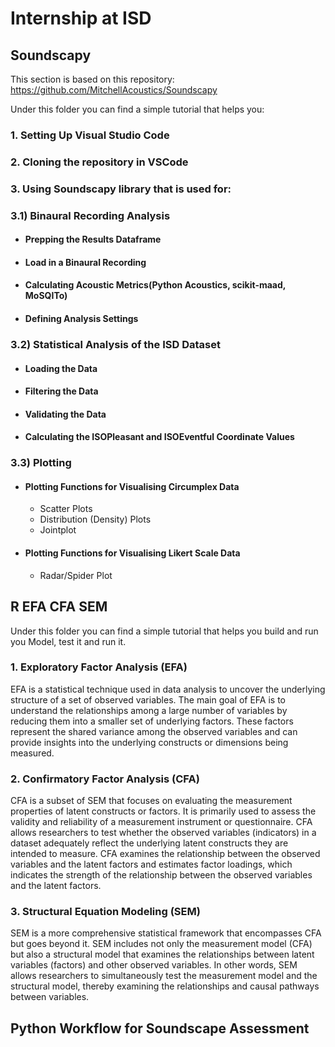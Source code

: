 # Internship at ISD

## Soundscapy 
This section is based on this repository: https://github.com/MitchellAcoustics/Soundscapy

Under this folder you can find a simple tutorial that helps you:

### 1.	Setting Up Visual Studio Code 
### 2.	Cloning the repository in VSCode
### 3.	Using Soundscapy library that is used for:
  ### 3.1) Binaural Recording Analysis
  + #### Prepping the Results Dataframe
  + #### Load in a Binaural Recording
  + #### Calculating Acoustic Metrics(Python Acoustics, scikit-maad, MoSQITo)
  + #### Defining Analysis Settings
### 3.2) Statistical Analysis of the ISD Dataset
+ #### Loading the Data
+ #### Filtering the Data
+ #### Validating the Data
+ #### Calculating the ISOPleasant and ISOEventful Coordinate Values
### 3.3) Plotting
+ #### Plotting Functions for Visualising Circumplex Data
  + Scatter Plots
  + Distribution (Density) Plots
  + Jointplot
+ #### Plotting Functions for Visualising Likert Scale Data
  + Radar/Spider Plot
    
## R EFA CFA SEM

Under this folder you can find a simple tutorial that helps you build and run you Model, test it and run it.

### 1. Exploratory Factor Analysis (EFA)
EFA is a statistical technique used in data analysis to uncover the underlying structure of a set 
of observed variables. The main goal of EFA is to understand the relationships among a large 
number of variables by reducing them into a smaller set of underlying factors. These factors 
represent the shared variance among the observed variables and can provide insights into the 
underlying constructs or dimensions being measured.

### 2. Confirmatory Factor Analysis (CFA)
CFA is a subset of SEM that focuses on evaluating the measurement properties of latent 
constructs or factors. It is primarily used to assess the validity and reliability of a 
measurement instrument or questionnaire. CFA allows researchers to test whether the 
observed variables (indicators) in a dataset adequately reflect the underlying latent constructs 
they are intended to measure. CFA examines the relationship between the observed variables
and the latent factors and estimates factor loadings, which indicates the strength of the 
relationship between the observed variables and the latent factors.

### 3. Structural Equation Modeling (SEM)
SEM is a more comprehensive statistical framework that encompasses CFA but goes beyond 
it. SEM includes not only the measurement model (CFA) but also a structural model that 
examines the relationships between latent variables (factors) and other observed variables. In 
other words, SEM allows researchers to simultaneously test the measurement model and the 
structural model, thereby examining the relationships and causal pathways between variables.

## Python Workflow for Soundscape Assessment


